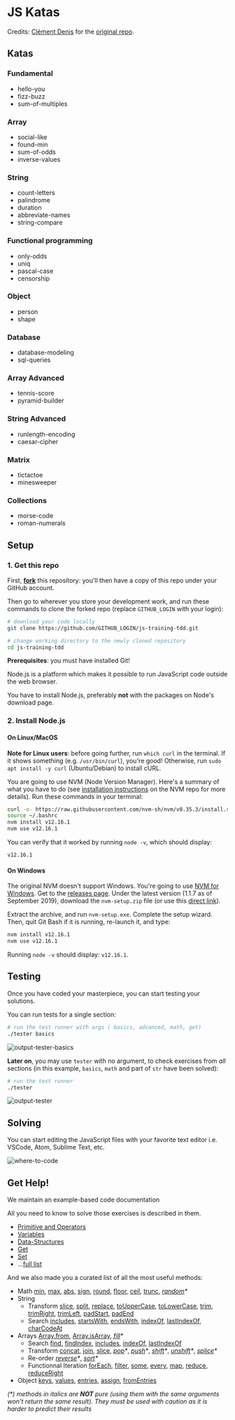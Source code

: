 # JS Katas

Credits: [Clément Denis](https://github.com/kigiri) for the [original repo](https://github.com/nan-academy/js-training).

## Katas

### Fundamental

- hello-you
- fizz-buzz
- sum-of-multiples

### Array

- social-like
- found-min
- sum-of-odds
- inverse-values

### String

- count-letters
- palindrome
- duration
- abbreviate-names
- string-compare

### Functional programming

- only-odds
- uniq
- pascal-case
- censorship

### Object

- person
- shape

### Database

- database-modeling
- sql-queries

### Array Advanced

- tennis-score
- pyramid-builder

### String Advanced

- runlength-encoding
- caesar-cipher

### Matrix

- tictactoe
- minesweeper

### Collections

- morse-code
- roman-numerals

## Setup

### 1. Get this repo

First, [**fork**](https://github.com/WildCodeSchool/js-training-tdd/fork?fragment=1) this repository: you'll then have a copy of this repo under your GitHub account.

Then go to wherever you store your development work, and run these commands to clone the forked repo (replace `GITHUB_LOGIN` with your login):

```sh
# download your code locally
git clone https://github.com/GITHUB_LOGIN/js-training-tdd.git

# change working directory to the newly cloned repository
cd js-training-tdd
```

**Prerequisites**: you must have installed Git!

Node.js is a platform which makes it possible to run JavaScript code outside the web browser.

You have to install Node.js, preferably **not** with the packages on Node's download page.

### 2. Install Node.js

#### On Linux/MacOS

**Note for Linux users**: before going further, run `which curl` in the terminal. If it shows something (e.g. `/usr/bin/curl`), you're good! Otherwise, run `sudo apt install -y curl` (Ubuntu/Debian) to install cURL.

You are going to use NVM (Node Version Manager). Here's a summary of what you have to do (see [installation instructions](https://github.com/nvm-sh/nvm#installation-and-update) on the NVM repo for more details). Run these commands in your terminal:

```sh
curl -o- https://raw.githubusercontent.com/nvm-sh/nvm/v0.35.3/install.sh | bash
source ~/.bashrc
nvm install v12.16.1
nvm use v12.16.1
```

You can verify that it worked by running `node -v`, which should display:

    v12.16.1

#### On Windows

The original NVM doesn't support Windows. You're going to use [NVM for Windows](https://github.com/coreybutler/nvm-windows). Get to the [releases page](https://github.com/coreybutler/nvm-windows/releases). Under the latest version (1.1.7 as of September 2019), download the `nvm-setup.zip` file (or use this [direct link](https://github.com/coreybutler/nvm-windows/releases/download/1.1.7/nvm-setup.zip)).

Extract the archive, and run `nvm-setup.exe`. Complete the setup wizard. Then, quit Git Bash if it is running, re-launch it, and type:

```sh
nvm install v12.16.1
nvm use v12.16.1
```

Running `node -v` should display: `v12.16.1`.

## Testing

Once you have coded your masterpiece, you can start testing your solutions.

You can run tests for a single section:

```sh
# run the test runner with args ( basics, advanced, math, get)
./tester basics
```

![output-tester-basics](img/output-tester-basics.png)

**Later on**, you may use `tester` with no argument, to check exercises from _all_ sections (in this example, `basics`, `math` and part of `str` have been solved):

```sh
# run the test runner
./tester
```

![output-tester](img/output-tester.png)

## Solving

You can start editing the JavaScript files with your favorite text editor i.e. VSCode, Atom, Sublime Text, etc.

![where-to-code](img/where-to-code.png)

## Get Help!

We maintain an example-based code documentation

All you need to know to solve those exercises is described in them.

- [Primitive and Operators](examples/primitive-and-operators.js)
- [Variables](examples/variables.js)
- [Data-Structures](examples/data-structures.js)
- [Get](examples/get.js)
- [Set](examples/set.js)
- ...[full list](https://github.com/WildCodeSchool/js-training-tdd/tree/master/examples)

And we also made you a curated list of all the most useful methods:

- Math
  [min](https://devdocs.io/javascript/global_objects/math/min),
  [max](https://devdocs.io/javascript/global_objects/math/max),
  [abs](https://devdocs.io/javascript/global_objects/math/abs),
  [sign](https://devdocs.io/javascript/global_objects/math/sign),
  [round](https://devdocs.io/javascript/global_objects/math/round),
  [floor](https://devdocs.io/javascript/global_objects/math/floor),
  [ceil](https://devdocs.io/javascript/global_objects/math/ceil),
  [trunc](https://devdocs.io/javascript/global_objects/math/trunc),
  _[random](https://devdocs.io/javascript/global_objects/math/random)\*_
- String
  - Transform
    [slice](https://devdocs.io/javascript/global_objects/string/slice),
    [split](https://devdocs.io/javascript/global_objects/string/split),
    [replace](https://devdocs.io/javascript/global_objects/string/replace),
    [toUpperCase](https://devdocs.io/javascript/global_objects/string/touppercase),
    [toLowerCase](https://devdocs.io/javascript/global_objects/string/tolowercase),
    [trim](https://devdocs.io/javascript/global_objects/string/trim),
    [trimRight](https://devdocs.io/javascript/global_objects/string/trimright),
    [trimLeft](https://devdocs.io/javascript/global_objects/string/trimleft),
    [padStart](https://devdocs.io/javascript/global_objects/string/padstart),
    [padEnd](https://devdocs.io/javascript/global_objects/string/padend)
  - Search
    [includes](https://devdocs.io/javascript/global_objects/string/includes),
    [startsWith](https://devdocs.io/javascript/global_objects/string/startswith),
    [endsWith](https://devdocs.io/javascript/global_objects/string/endswith),
    [indexOf](https://devdocs.io/javascript/global_objects/string/indexof),
    [lastIndexOf](https://devdocs.io/javascript/global_objects/string/lastindexof),
    [charCodeAt](https://devdocs.io/javascript/global_objects/string/charcodeat)
- Arrays
  [Array.from](https://devdocs.io/javascript/global_objects/array/from),
  [Array.isArray](https://devdocs.io/javascript/global_objects/array/isarray),
  _[fill](https://devdocs.io/javascript/global_objects/array/fill)\*_
  - Search
    [find](https://devdocs.io/javascript/global_objects/array/find),
    [findIndex](https://devdocs.io/javascript/global_objects/array/findindex),
    [includes](https://devdocs.io/javascript/global_objects/array/includes),
    [indexOf](https://devdocs.io/javascript/global_objects/array/indexof),
    [lastIndexOf](https://devdocs.io/javascript/global_objects/array/lastindexof)
  - Transform
    [concat](https://devdocs.io/javascript/global_objects/array/concat),
    [join](https://devdocs.io/javascript/global_objects/array/join),
    [slice](https://devdocs.io/javascript/global_objects/array/slice),
    _[pop](https://devdocs.io/javascript/global_objects/array/pop)\*_,
    _[push](https://devdocs.io/javascript/global_objects/array/push)\*_,
    _[shift](https://devdocs.io/javascript/global_objects/array/shift)\*_,
    _[unshift](https://devdocs.io/javascript/global_objects/array/unshift)\*_,
    _[splice](https://devdocs.io/javascript/global_objects/array/splice)\*_
  - Re-order
    _[reverse](https://devdocs.io/javascript/global_objects/array/reverse)\*_,
    _[sort](https://devdocs.io/javascript/global_objects/array/sort)\*_
  - Functionnal Iteration
    [forEach](https://devdocs.io/javascript/global_objects/array/foreach),
    [filter](https://devdocs.io/javascript/global_objects/array/filter),
    [some](https://devdocs.io/javascript/global_objects/array/some),
    [every](https://devdocs.io/javascript/global_objects/array/every),
    [map](https://devdocs.io/javascript/global_objects/array/map),
    [reduce](https://devdocs.io/javascript/global_objects/array/reduce),
    [reduceRight](https://devdocs.io/javascript/global_objects/array/reduceright)
- Object
  [keys](https://devdocs.io/javascript/global_objects/object/keys),
  [values](https://devdocs.io/javascript/global_objects/object/values),
  [entries](https://devdocs.io/javascript/global_objects/object/entries),
  [assign](https://devdocs.io/javascript/global_objects/object/assign),
  [fromEntries](https://devdocs.io/javascript/global_objects/object/fromEntries)

_(\*) methods in italics are **NOT** pure (using them with the same arguments won't return the same result).
They must be used with caution as it is harder to predict their results_
